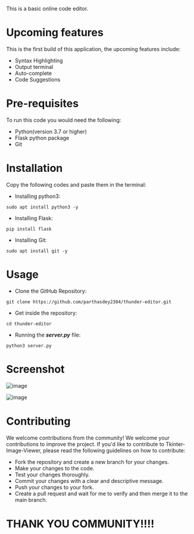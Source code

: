 
This is a basic online code editor.

# Upcoming features
This is the first build of this application, the upcoming features include:
+ Syntax Highlighting
+ Output terminal
+ Auto-complete
+ Code Suggestions

# Pre-requisites
To run this code you would need the following:
+ Python(version 3.7 or higher)
+ Flask python package
+ Git


# Installation
Copy the following codes and paste them in the terminal:
+ Installing python3:
```
sudo apt install python3 -y
```

+ Installing Flask:
```
pip install flask
```

+ Installing Git:
```
sudo apt install git -y
```

# Usage
+ Clone the GitHub Repository:
```
git clone https://github.com/parthasdey2304/thunder-editor.git
```

+ Get inside the repository:
```
cd thunder-editor
```

+ Running the ***server.py*** file:
```
python3 server.py
```

# Screenshot
![image](https://github.com/parthasdey2304/thunder-editor/assets/131694386/66841277-178d-425a-97d4-d0fc6f055707)




![image](https://github.com/parthasdey2304/thunder-editor/assets/131694386/aa2e5a4a-90fe-48e2-a08e-0f4799c67419)


# Contributing
We welcome contributions from the community! We welcome your contributions to improve the project. If you'd like to contribute to Tkinter-Image-Viewer, please read the following guidelines on how to contribute:
+ Fork the repository and create a new branch for your changes.
+ Make your changes to the code.
+ Test your changes thoroughly.
+ Commit your changes with a clear and descriptive message.
+ Push your changes to your fork.
+ Create a pull request and wait for me to verify and then merge it to the main branch.

# THANK YOU COMMUNITY!!!!
 
